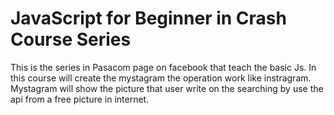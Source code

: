 # JavaScript for Beginner in Crash Course Series
This is the series in Pasacom page on facebook that teach the basic Js. In this course will create the mystagram the operation work like instragram. 
Mystagram will show the picture that user write on the searching by use the api from a free picture in internet.
